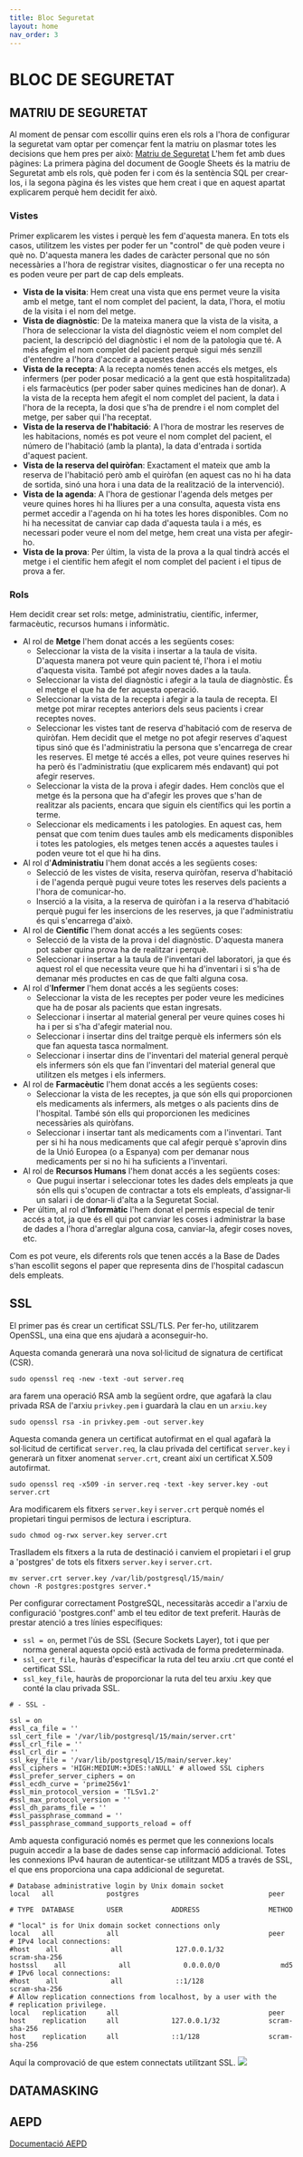 ```yaml
---
title: Bloc Seguretat
layout: home
nav_order: 3
---
```


# BLOC DE SEGURETAT

## MATRIU DE SEGURETAT

Al moment de pensar com escollir quins eren els rols a l'hora de configurar la seguretat vam optar per començar fent la matriu on plasmar totes les decisions que hem pres per això:
[Matriu de Seguretat](https://docs.google.com/spreadsheets/d/1oVSgor6DdORBpz2zxeghznz6cOOHq3w9ui5lxiUBpAU/edit?usp=sharing)
L'hem fet amb dues pàgines: La primera pàgina del document de Google Sheets és la matriu de Seguretat amb els rols, què poden fer i com és la sentència SQL per crear-los, i la segona pàgina és les vistes que hem creat i que en aquest apartat explicarem perquè hem decidit fer això.

### Vistes

Primer explicarem les vistes i perquè les fem d'aquesta manera. En tots els casos, utilitzem les vistes per poder fer un "control" de què poden veure i què no. D'aquesta manera les dades de caràcter personal que no són necessàries a l'hora de registrar visites, diagnosticar o fer una recepta no es poden veure per part de cap dels empleats. 

- **Vista de la visita**: Hem creat una vista que ens permet veure la visita amb el metge, tant el nom complet del pacient, la data, l'hora, el motiu de la visita i el nom del metge. 
- **Vista de diagnòstic**: De la mateixa manera que la vista de la visita, a l'hora de seleccionar la vista del diagnòstic veiem el nom complet del pacient, la descripció del diagnòstic i el nom de la patologia que té. A més afegim el nom complet del pacient perquè sigui més senzill d'entendre a l'hora d'accedir a aquestes dades.
- **Vista de la recepta**: A la recepta només tenen accés els metges, els infermers (per poder posar medicació a la gent que està hospitalitzada) i els farmacèutics (per poder saber quines medicines han de donar). A la vista de la recepta hem afegit el nom complet del pacient, la data i l'hora de la recepta, la dosi que s'ha de prendre i el nom complet del metge, per saber qui l'ha receptat.
- **Vista de la reserva de l'habitació**: A l'hora de mostrar les reserves de les habitacions, només es pot veure el nom complet del pacient, el número de l'habitació (amb la planta), la data d'entrada i sortida d'aquest pacient.
- **Vista de la reserva del quiròfan**: Exactament el mateix que amb la reserva de l'habitació però amb el quiròfan (en aquest cas no hi ha data de sortida, sinó una hora i una data de la realització de la intervenció).
- **Vista de la agenda**: A l'hora de gestionar l'agenda dels metges per veure quines hores hi ha lliures per a una consulta, aquesta vista ens permet accedir a l'agenda on hi ha totes les hores disponibles. Com no hi ha necessitat de canviar cap dada d'aquesta taula i a més, es necessari poder veure el nom del metge, hem creat una vista per afegir-ho.
- **Vista de la prova**: Per últim, la vista de la prova a la qual tindrà accés el metge i el científic hem afegit el nom complet del pacient i el tipus de prova a fer.

### Rols

Hem decidit crear set rols: metge, administratiu, científic, infermer, farmacèutic, recursos humans i informàtic.
- Al rol de **Metge** l'hem donat accés a les següents coses: 
    - Seleccionar la vista de la visita i insertar a la taula de visita. D'aquesta manera pot veure quin pacient té, l'hora i el motiu d'aquesta visita. També pot afegir noves dades a la taula.
    - Seleccionar la vista del diagnòstic i afegir a la taula de diagnòstic. És el metge el que ha de fer aquesta operació.
    - Seleccionar la vista de la recepta i afegir a la taula de recepta. El metge pot mirar receptes anteriors dels seus pacients i crear receptes noves.
    - Seleccionar les vistes tant de reserva d'habitació com de reserva de quiròfan. Hem decidit que el metge no pot afegir reserves d'aquest tipus sinó que és l'administratiu la persona que s'encarrega de crear les reserves. El metge té accés a elles, pot veure quines reserves hi ha però és l'administratiu (que explicarem més endavant) qui pot afegir reserves.
    - Seleccionar la vista de la prova i afegir dades. Hem conclòs que el metge és la persona que ha d'afegir les proves que s'han de realitzar als pacients, encara que siguin els científics qui les portin a terme.
    - Seleccionar els medicaments i les patologies. En aquest cas, hem pensat que com tenim dues taules amb els medicaments disponibles i totes les patologies, els metges tenen accés a aquestes taules i poden veure tot el que hi ha dins.
- Al rol d'**Administratiu** l'hem donat accés a les següents coses:
    - Selecció de les vistes de visita, reserva quiròfan, reserva d'habitació i de l'agenda perquè pugui veure totes les reserves dels pacients a l'hora de comunicar-ho.
    - Inserció a la visita, a la reserva de quiròfan i a la reserva d'habitació perquè pugui fer les insercions de les reserves, ja que l'administratiu és qui s'encarrega d'això.
- Al rol de **Científic** l'hem donat accés a les següents coses: 
    - Selecció de la vista de la prova i del diagnòstic. D'aquesta manera pot saber quina prova ha de realitzar i perquè.
    - Seleccionar i insertar a la taula de l'inventari del laboratori, ja que és aquest rol el que necessita veure que hi ha d'inventari i si s'ha de demanar més productes en cas de que falti alguna cosa.
- Al rol d'**Infermer** l'hem donat accés a les següents coses:
    - Seleccionar la vista de les receptes per poder veure les medicines que ha de posar als pacients que estan ingresats.
    - Seleccionar i insertar al material general per veure quines coses hi ha i per si s'ha d'afegir material nou.
    - Seleccionar i insertar dins del traitge perquè els infermers són els que fan aquesta tasca normalment.
    - Seleccionar i insertar dins de l'inventari del material general perquè els infermers són els que fan l'inventari del material general que utilitzen els metges i els infermers.
- Al rol de **Farmacèutic** l'hem donat accés a les següents coses: 
    - Seleccionar la vista de les receptes, ja que són ells qui proporcionen els medicaments als infermers, als metges o als pacients dins de l'hospital. També són ells qui proporcionen les medicines necessàries als quiròfans.
    - Seleccionar i insertar tant als medicaments com a l'inventari. Tant per si hi ha nous medicaments que cal afegir perquè s'aprovin dins de la Unió Europea (o a Espanya) com per demanar nous medicaments per si no hi ha suficients a l'inventari.
- Al rol de **Recursos Humans** l'hem donat accés a les següents coses:
    - Que pugui insertar i seleccionar totes les dades dels empleats ja que són ells qui s'ocupen de contractar a tots els empleats, d'assignar-li un salari i de donar-li d'alta a la Seguretat Social.
- Per últim, al rol d'**Informàtic** l'hem donat el permís especial de tenir accés a tot, ja que és ell qui pot canviar les coses i administrar la base de dades a l'hora d'arreglar alguna cosa, canviar-la, afegir coses noves, etc.

Com es pot veure, els diferents rols que tenen accés a la Base de Dades s'han escollit segons el paper que representa dins de l'hospital cadascun dels empleats.

## SSL
El primer pas és crear un certificat SSL/TLS. Per fer-ho, utilitzarem OpenSSL, una eina que ens ajudarà a aconseguir-ho.

Aquesta comanda generarà una nova sol·licitud de signatura de certificat (CSR).
```
sudo openssl req -new -text -out server.req
```

ara farem una operació RSA amb la següent ordre, que agafarà la clau privada RSA de l'arxiu ```privkey.pem``` i guardarà la clau en un ```arxiu.key```
```
sudo openssl rsa -in privkey.pem -out server.key
```

Aquesta comanda genera un certificat autofirmat en el qual agafarà la sol·licitud de certificat ```server.req```, la clau privada del certificat ```server.key``` i generarà un fitxer anomenat ```server.crt```, creant així un certificat X.509 autofirmat.
```
sudo openssl req -x509 -in server.req -text -key server.key -out server.crt
```

Ara modificarem els fitxers ```server.key``` i ```server.crt``` perquè només el propietari tingui permisos de lectura i escriptura.
```
sudo chmod og-rwx server.key server.crt
```

Traslladem els fitxers a la ruta de destinació i canviem el propietari i el grup a 'postgres' de tots els fitxers ```server.key``` i ```server.crt```.
```
mv server.crt server.key /var/lib/postgresql/15/main/
chown -R postgres:postgres server.*
```

Per configurar correctament PostgreSQL, necessitaràs accedir a l'arxiu de configuració 'postgres.conf' amb el teu editor de text preferit. Hauràs de prestar atenció a tres línies específiques:

- ```ssl = on```, permet l'ús de SSL (Secure Sockets Layer), tot i que per norma general aquesta opció està activada de forma predeterminada.
- ```ssl_cert_file```, hauràs d'especificar la ruta del teu arxiu .crt que conté el certificat SSL.
- ```ssl_key_file```, hauràs de proporcionar la ruta del teu arxiu .key que conté la clau privada SSL.

```
# - SSL -

ssl = on
#ssl_ca_file = ''
ssl_cert_file = '/var/lib/postgresql/15/main/server.crt'
#ssl_crl_file = ''
#ssl_crl_dir = ''
ssl_key_file = '/var/lib/postgresql/15/main/server.key'
#ssl_ciphers = 'HIGH:MEDIUM:+3DES:!aNULL' # allowed SSL ciphers
#ssl_prefer_server_ciphers = on
#ssl_ecdh_curve = 'prime256v1'
#ssl_min_protocol_version = 'TLSv1.2'
#ssl_max_protocol_version = ''
#ssl_dh_params_file = ''
#ssl_passphrase_command = ''
#ssl_passphrase_command_supports_reload = off
```

Amb aquesta configuració només es permet que les connexions locals puguin accedir a la base de dades sense cap informació addicional. Totes les connexions IPv4 hauran de autenticar-se utilitzant MD5 a través de SSL, el que ens proporciona una capa addicional de seguretat.
```
# Database administrative login by Unix domain socket
local   all             postgres                                peer

# TYPE  DATABASE        USER            ADDRESS                 METHOD

# "local" is for Unix domain socket connections only
local   all             all                                     peer
# IPv4 local connections:
#host    all             all             127.0.0.1/32            scram-sha-256
hostssl    all             all             0.0.0.0/0               md5
# IPv6 local connections:
#host    all             all             ::1/128                 scram-sha-256
# Allow replication connections from localhost, by a user with the
# replication privilege.
local   replication     all                                     peer
host    replication     all             127.0.0.1/32            scram-sha-256
host    replication     all             ::1/128                 scram-sha-256
```

Aquí la comprovació de que estem connectats utilitzant SSL.
![](imagenes/postgres/bloc_seguretat/verificacion_ssl.png)

## DATAMASKING
## AEPD
[Documentació AEPD](https://github.com/Xadouuu7/hospital/blob/main/postgres/Esquema_Seguridad/AEPD.pdf)